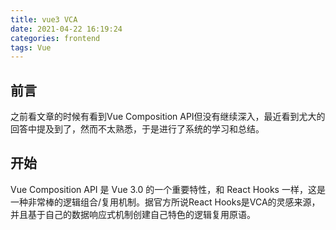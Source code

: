 ```yaml
---
title: vue3 VCA
date: 2021-04-22 16:19:24
categories: frontend
tags: Vue
---
```

## 前言

之前看文章的时候有看到Vue Composition API但没有继续深入，最近看到尤大的回答中提及到了，然而不太熟悉，于是进行了系统的学习和总结。

## 开始

Vue Composition API 是 Vue 3.0 的一个重要特性，和 React Hooks 一样，这是一种非常棒的逻辑组合/复用机制。据官方所说React Hooks是VCA的灵感来源，并且基于自己的数据响应式机制创建自己特色的逻辑复用原语。
